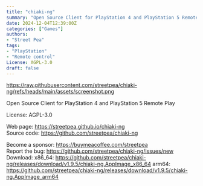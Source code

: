 ```yaml
---
title: "chiaki-ng"
summary: "Open Source Client for PlayStation 4 and PlayStation 5 Remote Play"
date: 2024-12-04T12:39:00Z
categories: ["Games"]
authors:
- "Street Pea"
tags: 
- "PlayStation"
- "Remote control"
License: AGPL-3.0
draft: false
---
```


https://raw.githubusercontent.com/streetpea/chiaki-ng/refs/heads/main/assets/screenshot.png

Open Source Client for PlayStation 4 and PlayStation 5 Remote Play

License: AGPL-3.0

Web page: <https://streetpea.github.io/chiaki-ng>  
Source code: <https://github.com/streetpea/chiaki-ng>

Become a sponsor: <https://buymeacoffee.com/streetpea>  
Report the bug: <https://github.com/streetpea/chiaki-ng/issues/new>  
Download:   x86_64: <https://github.com/streetpea/chiaki-ng/releases/download/v1.9.5/chiaki-ng.AppImage_x86_64>
            arm64: <https://github.com/streetpea/chiaki-ng/releases/download/v1.9.5/chiaki-ng.AppImage_arm64>